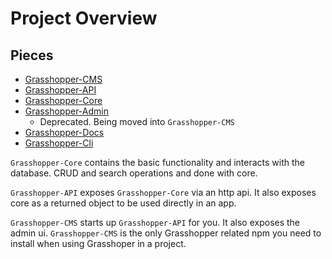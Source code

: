 # Project Overview

## Pieces

* [Grasshopper-CMS](https://github.com/grasshopper-cms/grasshopper-cms/issues)
* [Grasshopper-API](https://github.com/Solid-Interactive/grasshopper-api-js/issues)
* [Grasshopper-Core](https://github.com/Solid-Interactive/grasshopper-core-nodejs/issues)
* [Grasshopper-Admin](https://github.com/Solid-Interactive/grasshopper-admin/issues)
    * Deprecated. Being moved into `Grasshopper-CMS`
* [Grasshopper-Docs](https://github.com/grasshopper-cms/grasshopper-docs/issues)
* [Grasshopper-Cli](https://github.com/Solid-Interactive/grasshopper-cli/issues)

`Grasshopper-Core` contains the basic functionality and interacts with the database. CRUD and search operations and done with core.

`Grasshopper-API` exposes `Grasshopper-Core` via an http api. It also exposes core as a returned object to be used directly in an app.

`Grasshopper-CMS` starts up `Grasshopper-API` for you. It also exposes the admin ui. `Grasshopper-CMS` is the only Grasshopper related npm you need to install when
using Grasshoper in a project.


